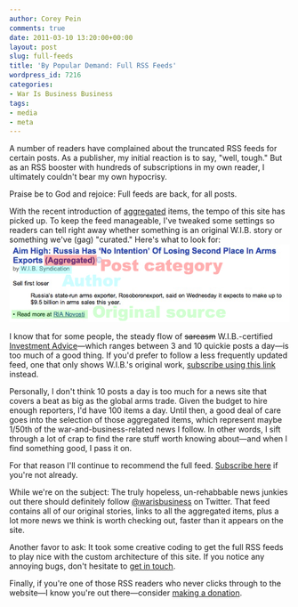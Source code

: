 ```yaml
---
author: Corey Pein
comments: true
date: 2011-03-10 13:20:00+00:00
layout: post
slug: full-feeds
title: 'By Popular Demand: Full RSS Feeds'
wordpress_id: 7216
categories:
- War Is Business Business
tags:
- media
- meta
---
```


A number of readers have complained about the truncated RSS feeds for certain posts. As a publisher, my initial reaction is to say, "well, tough." But as an RSS booster with hundreds of subscriptions in my own reader, I ultimately couldn't bear my own hypocrisy. 

Praise be to God and rejoice: Full feeds are back, for all posts. 

With the recent introduction of [aggregated](http://www.warisbusiness.com/category/news/aggregated/) items, the tempo of this site has picked up. To keep the feed manageable, I've tweaked some settings so readers can tell right away whether something is an original W.I.B. story or something we've (gag) "curated." Here's what to look for:<!-- more -->
![](/images/2011/03/new-rss-feeds-example.jpg)

I know that for some people, the steady flow of <del>sarcasm</del> W.I.B.-certified [Investment Advice](http://www.warisbusiness.com/tag/investment-advice)—which ranges between 3 and 10 quickie posts a day—is too much of a good thing. If you'd prefer to follow a less frequently updated feed, one that only shows W.I.B.'s original work, [subscribe using this link](http://www.warisbusiness.com/feed/?cat=-1609) instead. 

Personally, I don't think 10 posts a day is too much for a news site that covers a beat as big as the global arms trade. Given the budget to hire enough reporters, I'd have 100 items a day. Until then, a good deal of care goes into the selection of those aggregated items, which represent maybe 1/50th of the war-and-business-related news I follow. In other words, I sift through a lot of crap to find the rare stuff worth knowing about—and when I find something good, I pass it on. 

For that reason I'll continue to recommend the full feed. [Subscribe here](http://www.warisbusiness.com/feed/) if you're not already.

While we're on the subject: The truly hopeless, un-rehabbable news junkies out there should definitely follow [@warisbusiness](twitter.com/warisbusiness) on Twitter. That feed contains all of our original stories, links to all the aggregated items, plus a lot more news we think is worth checking out, faster than it appears on the site.

Another favor to ask: It took some creative coding to get the full RSS feeds to play nice with the custom architecture of this site. If you notice any annoying bugs, don't hesitate to [get in touch](http://warisbusiness.com/contact). 

Finally, if you're one of those RSS readers who never clicks through to the website—I know you're out there—consider [making a donation](https://www.paypal.com/cgi-bin/webscr?cmd=_s-xclick&hosted_button_id=K7AVMBFDT96JA).
